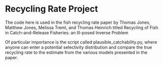 # Recycling Rate Project

The code here is used in the fish recycling rate paper by Thomas Jones, Matthew Jones, Melissa Treml, and Thomas Heinrich titled Recycling of Fish in Catch-and-Release Fisheries: an Ill-posed Inverse Problem

Of particular importance is the script called plausible_catchability.py, where anyone can enter a potential selectivity distribution and compare the true recycling rate to the estimate from the various models presented in the paper.
